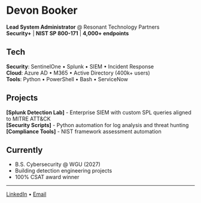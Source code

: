 # Devon Booker

**Lead System Administrator** @ Resonant Technology Partners  
**Security+** | **NIST SP 800-171** | **4,000+ endpoints**

## Tech

**Security**: SentinelOne • Splunk • SIEM • Incident Response  
**Cloud**: Azure AD • M365 • Active Directory (400k+ users)  
**Tools**: Python • PowerShell • Bash • ServiceNow

## Projects

**[Splunk Detection Lab]** - Enterprise SIEM with custom SPL queries aligned to MITRE ATT&CK  
**[Security Scripts]** - Python automation for log analysis and threat hunting  
**[Compliance Tools]** - NIST framework assessment automation

## Currently

- B.S. Cybersecurity @ WGU (2027)
- Building detection engineering projects
- 100% CSAT award winner

---

[LinkedIn](https://linkedin.com/in/devonbooker) • [Email](mailto:devonbookerofficial@gmail.com)
